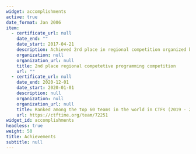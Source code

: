 ```yaml
---
widget: accomplishments
active: true
date_format: Jan 2006
item:
  - certificate_url: null
    date_end: ""
    date_start: 2017-04-21
    description: Achieved 2rd place in regional competition organized by Regional Commissary for Education in Sousse
    organization: null
    organization_url: null
    title: 2nd place regional competetive programming competition
    url: ""
  - certificate_url: null
    date_end: 2020-12-01
    date_start: 2020-01-01
    description: null
    organization: null
    organization_url: null
    title: Ranked among the top 60 teams in the world in CTFs (2019 - 2020)
    url: https://ctftime.org/team/72251
widget_id: accomplishments
headless: true
weight: 50
title: Achievements
subtitle: null
---
```

